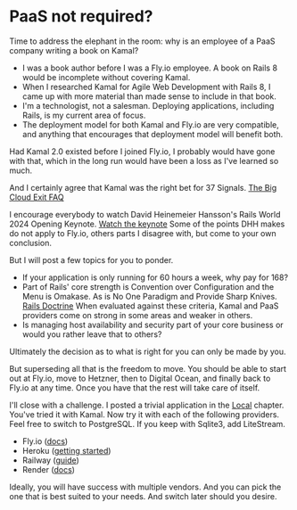# PaaS not required?

Time to address the elephant in the room: why is an employee of a PaaS company writing a book on Kamal?

- I was a book author before I was a Fly.io employee. A book on Rails 8 would be incomplete without covering Kamal.
- When I researched Kamal for Agile Web Development with Rails 8, I came up with more material than made sense to include in that book.
- I'm a technologist, not a salesman. Deploying applications, including Rails, is my current area of focus.
- The deployment model for both Kamal and Fly.io are very compatible, and anything that encourages that deployment model will benefit both.

Had Kamal 2.0 existed before I joined Fly.io, I probably would have gone with that, which in the long run would have been a loss as I've learned so much.

And I certainly agree that Kamal was the right bet for 37 Signals.
[The Big Cloud Exit FAQ](https://world.hey.com/dhh/the-big-cloud-exit-faq-20274010)

I encourage everybody to watch David Heinemeier Hansson's Rails World 2024 Opening Keynote.
[Watch the keynote](https://www.youtube.com/watch?v=-cEn_83zRFw)
Some of the points DHH makes do not apply to Fly.io, others parts I disagree with, but come to your own conclusion.

But I will post a few topics for you to ponder.

- If your application is only running for 60 hours a week, why pay for 168?
- Part of Rails' core strength is Convention over Configuration and the Menu is Omakase. As is No One Paradigm and Provide Sharp Knives.
  [Rails Doctrine](https://rubyonrails.org/doctrine)
  When evaluated against these criteria, Kamal and PaaS providers come on strong in some areas and weaker in others.
- Is managing host availability and security part of your core business or would you rather leave that to others?

Ultimately the decision as to what is right for you can only be made by you.

But superseding all that is the freedom to move. You should be able to start out at Fly.io, move to Hetzner, then to Digital Ocean, and finally back to Fly.io at any time. Once you have that the rest will take care of itself.

I'll close with a challenge. I posted a trivial application in the [Local](Local.md) chapter. You've tried it with Kamal. Now try it with each of the following providers. Feel free to switch to PostgreSQL. If you keep with Sqlite3, add LiteStream.

- Fly.io ([docs](https://fly.io/rails))
- Heroku ([getting started](https://devcenter.heroku.com/articles/getting-started-with-rails8))
- Railway ([guide](https://docs.railway.com/guides/rails))
- Render ([docs](https://render.com/docs/deploy-rails))

Ideally, you will have success with multiple vendors. And you can pick the one that is best suited to your needs. And switch later should you desire.